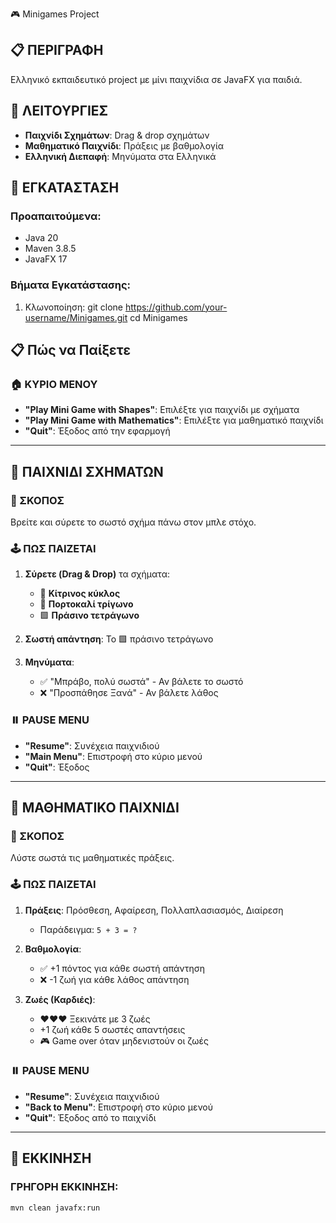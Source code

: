  🎮 Minigames Project

## 📋 ΠΕΡΙΓΡΑΦΗ
Ελληνικό εκπαιδευτικό project με μίνι παιχνίδια σε JavaFX για παιδιά.

## 🎯 ΛΕΙΤΟΥΡΓΙΕΣ
- **Παιχνίδι Σχημάτων**: Drag & drop σχημάτων
- **Μαθηματικό Παιχνίδι**: Πράξεις με βαθμολογία
- **Ελληνική Διεπαφή**: Μηνύματα στα Ελληνικά

## 🚀 ΕΓΚΑΤΑΣΤΑΣΗ

### Προαπαιτούμενα:
- Java 20
- Maven 3.8.5
- JavaFX 17

### Βήματα Εγκατάστασης:
1. Κλωνοποίηση:
git clone https://github.com/your-username/Minigames.git
cd Minigames

## 📋 Πώς να Παίξετε

### 🏠 ΚΥΡΙΟ ΜΕΝΟΥ
- **"Play Mini Game with Shapes"**: Επιλέξτε για παιχνίδι με σχήματα
- **"Play Mini Game with Mathematics"**: Επιλέξτε για μαθηματικό παιχνίδι  
- **"Quit"**: Έξοδος από την εφαρμογή

---

## 🧩 ΠΑΙΧΝΙΔΙ ΣΧΗΜΑΤΩΝ

### 🎯 ΣΚΟΠΟΣ
Βρείτε και σύρετε το σωστό σχήμα πάνω στον μπλε στόχο.

### 🕹️ ΠΩΣ ΠΑΙΖΕΤΑΙ
1. **Σύρετε (Drag & Drop)** τα σχήματα:
   - 🔵 **Κίτρινος κύκλος** 
   - 🔺 **Πορτοκαλί τρίγωνο**
   - 🟩 **Πράσινο τετράγωνο**

2. **Σωστή απάντηση**: Το 🟩 πράσινο τετράγωνο

3. **Μηνύματα**:
   - ✅ "Μπράβο, πολύ σωστά" - Αν βάλετε το σωστό
   - ❌ "Προσπάθησε Ξανά" - Αν βάλετε λάθος

### ⏸️ PAUSE MENU
- **"Resume"**: Συνέχεια παιχνιδιού
- **"Main Menu"**: Επιστροφή στο κύριο μενού  
- **"Quit"**: Έξοδος

---

## 🔢 ΜΑΘΗΜΑΤΙΚΟ ΠΑΙΧΝΙΔΙ

### 🎯 ΣΚΟΠΟΣ
Λύστε σωστά τις μαθηματικές πράξεις.

### 🕹️ ΠΩΣ ΠΑΙΖΕΤΑΙ
1. **Πράξεις**: Πρόσθεση, Αφαίρεση, Πολλαπλασιασμός, Διαίρεση
   - Παράδειγμα: `5 + 3 = ?`

2. **Βαθμολογία**:
   - ✅ +1 πόντος για κάθε σωστή απάντηση
   - ❌ -1 ζωή για κάθε λάθος απάντηση

3. **Ζωές (Καρδιές)**:
   - ❤️❤️❤️ Ξεκινάτε με 3 ζωές
   - +1 ζωή κάθε 5 σωστές απαντήσεις
   - 🎮 Game over όταν μηδενιστούν οι ζωές

### ⏸️ PAUSE MENU  
- **"Resume"**: Συνέχεια παιχνιδιού
- **"Back to Menu"**: Επιστροφή στο κύριο μενού
- **"Quit"**: Έξοδος από το παιχνίδι

---

## 🚀 ΕΚΚΙΝΗΣΗ

### ΓΡΗΓΟΡΗ ΕΚΚΙΝΗΣΗ:
```bash
mvn clean javafx:run
